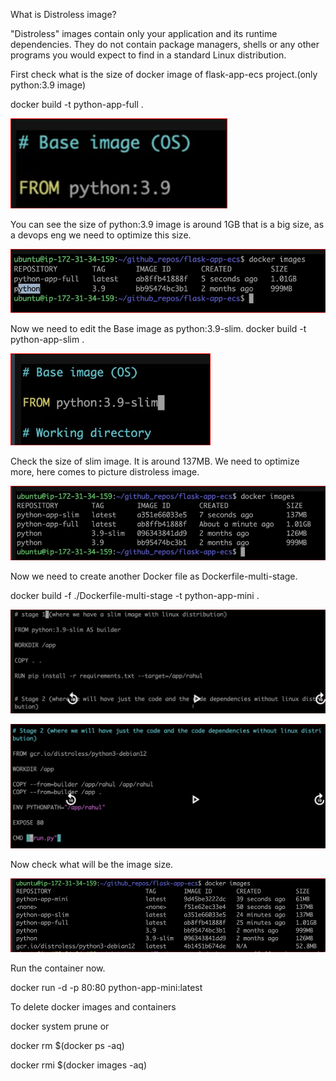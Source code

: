 What is Distroless image?


"Distroless" images contain only your application and its runtime dependencies. They do not contain package managers, shells or any other programs you would expect to find in a standard Linux distribution.



First check what is the size of docker image of flask-app-ecs project.(only python:3.9 image)

docker build -t python-app-full .

![alt text](image-6.png)


You can see the size of python:3.9 image is around 1GB that is a big size, as a devops eng we need to optimize this size.


![alt text](image.png)


Now we need to edit the Base image as python:3.9-slim.
docker build -t python-app-slim .

![alt text](image-1.png)


Check the size of slim image. It is around 137MB. We need to optimize more, here comes to picture distroless image.

![alt text](image-2.png)


Now we need to create another Docker file as Dockerfile-multi-stage.

docker build -f ./Dockerfile-multi-stage -t python-app-mini .



![alt text](image-3.png)

![alt text](image-4.png)


Now check what will be the image size.

![alt text](image-5.png)


Run the container now.

docker run -d -p 80:80 python-app-mini:latest


To delete docker images and containers

docker system prune
or

docker rm $(docker ps -aq)

docker rmi $(docker images -aq)





